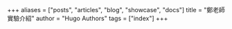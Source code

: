 +++
aliases = ["posts", "articles", "blog", "showcase", "docs"]
title = "鄭老師實驗介紹"
author = "Hugo Authors"
tags = ["index"]
+++

